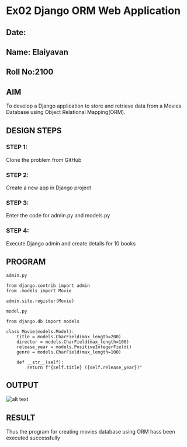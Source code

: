 # Ex02 Django ORM Web Application
## Date: 
## Name: Elaiyavan 
## Roll No:2100

## AIM
To develop a Django application to store and retrieve data from a Movies Database using Object Relational Mapping(ORM).


## DESIGN STEPS

### STEP 1:
Clone the problem from GitHub

### STEP 2:
Create a new app in Django project

### STEP 3:
Enter the code for admin.py and models.py

### STEP 4:
Execute Django admin and create details for 10 books

## PROGRAM
```
admin.py 

from django.contrib import admin
from .models import Movie

admin.site.register(Movie)

```
```
model.py

from django.db import models

class Movie(models.Model):
    title = models.CharField(max_length=200)
    director = models.CharField(max_length=100)
    release_year = models.PositiveIntegerField()
    genre = models.CharField(max_length=100)

    def __str__(self):
        return f"{self.title} ({self.release_year})"

```


## OUTPUT

![alt text](<Screenshot 2025-04-24 091352.png>)


## RESULT
Thus the program for creating movies database using ORM hass been executed successfully
